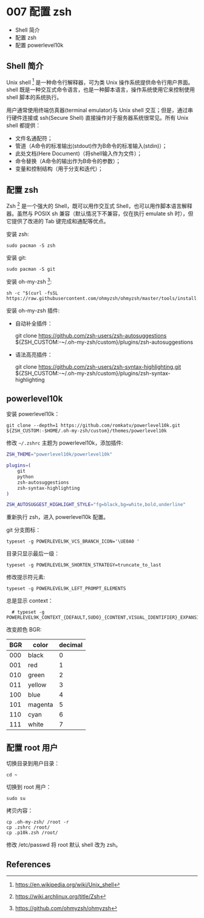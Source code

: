 # 007 配置 zsh

- Shell 简介
- 配置 zsh
- 配置 powerlevel10k

## Shell 简介

Unix shell [^shell] 是一种命令行解释器，可为类 Unix 操作系统提供命令行用户界面。shell 既是一种交互式命令语言，也是一种脚本语言，操作系统使用它来控制使用 shell 脚本的系统执行。

用户通常使用终端仿真器(terminal emulator)与 Unix shell 交互；但是，通过串行硬件连接或 ssh(Secure Shell) 直接操作对于服务器系统很常见。所有 Unix shell 都提供：

- 文件名通配符；
- 管道（A命令的标准输出(stdout)作为B命令的标准输入(stdin)）；
- 此处文档(Here Document)（将shell输入作为文件）；
- 命令替换（A命令的输出作为B命令的参数）；
- 变量和控制结构（用于分支和迭代）；

## 配置 zsh

Zsh [^zsh] 是一个强大的 Shell，既可以用作交互式 Shell，也可以用作脚本语言解释器。虽然与 POSIX sh 兼容（默认情况下不兼容，仅在执行 emulate sh 时），但它提供了改进的 Tab 键完成和通配等优点。

安装 zsh:

    sudo pacman -S zsh

安装 git:

    sudo pacman -S git

安装 oh-my-zsh [^oh-my-zsh]:

    sh -c "$(curl -fsSL https://raw.githubusercontent.com/ohmyzsh/ohmyzsh/master/tools/install.sh)"

安装 oh-my-zsh 插件:

- 自动补全插件：

    git clone https://github.com/zsh-users/zsh-autosuggestions ${ZSH_CUSTOM:-~/.oh-my-zsh/custom}/plugins/zsh-autosuggestions

- 语法高亮插件：

    git clone https://github.com/zsh-users/zsh-syntax-highlighting.git ${ZSH_CUSTOM:-~/.oh-my-zsh/custom}/plugins/zsh-syntax-highlighting

## powerlevel10k

安装 powerlevel10k：

    git clone --depth=1 https://github.com/romkatv/powerlevel10k.git ${ZSH_CUSTOM:-$HOME/.oh-my-zsh/custom}/themes/powerlevel10k

修改 `~/.zshrc` 主题为 powerlevel10k，添加插件:

```sh
ZSH_THEME="powerlevel10k/powerlevel10k"

plugins=(
    git
    python
    zsh-autosuggestions
    zsh-syntax-highlighting
)

ZSH_AUTOSUGGEST_HIGHLIGHT_STYLE="fg=black,bg=white,bold,underline"
```

重新执行 zsh，进入 powerlevel10k 配置。

git 分支图标：

    typeset -g POWERLEVEL9K_VCS_BRANCH_ICON='\UE0A0 '

目录只显示最后一级：

    typeset -g POWERLEVEL9K_SHORTEN_STRATEGY=truncate_to_last 

修改提示符元素:

    typeset -g POWERLEVEL9K_LEFT_PROMPT_ELEMENTS

总是显示 context：

      # typeset -g POWERLEVEL9K_CONTEXT_{DEFAULT,SUDO}_{CONTENT,VISUAL_IDENTIFIER}_EXPANSION=

改变颜色 BGR:

| BGR | color   | decimal |
| --- | ------- | ------- |
| 000 | black   | 0       |
| 001 | red     | 1       |
| 010 | green   | 2       |
| 011 | yellow  | 3       |
| 100 | blue    | 4       |
| 101 | magenta | 5       |
| 110 | cyan    | 6       |
| 111 | white   | 7       |

## 配置 root 用户

切换目录到用户目录：

    cd ~

切换到 root 用户：

    sudo su

拷贝内容：

    cp .oh-my-zsh/ /root -r
    cp .zshrc /root/
    cp .p10k.zsh /root/

修改 /etc/passwd 将 root 默认 shell 改为 zsh。

## References

[^shell]: https://en.wikipedia.org/wiki/Unix_shell
[^zsh]: https://wiki.archlinux.org/title/Zsh
[^oh-my-zsh]: https://github.com/ohmyzsh/ohmyzsh